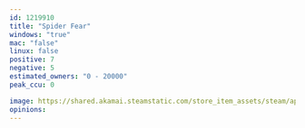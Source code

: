 ```yaml
---
id: 1219910
title: "Spider Fear"
windows: "true"
mac: "false"
linux: false
positive: 7
negative: 5
estimated_owners: "0 - 20000"
peak_ccu: 0

image: https://shared.akamai.steamstatic.com/store_item_assets/steam/apps/1219910/header.jpg?t=1580854480
opinions:
---
```

